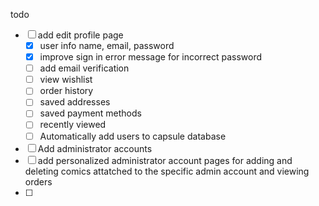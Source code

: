 todo

- [ ] add edit profile page
  - [x] user info name, email, password
  - [x] improve sign in error message for incorrect password
  - [ ] add email verification
  - [ ] view wishlist
  - [ ] order history
  - [ ] saved addresses
  - [ ] saved payment methods
  - [ ] recently viewed
  - [ ] Automatically add users to capsule database
- [ ] Add administrator accounts
- [ ] add personalized administrator account pages for adding and deleting comics attatched to the specific admin account and viewing orders
- [ ]
